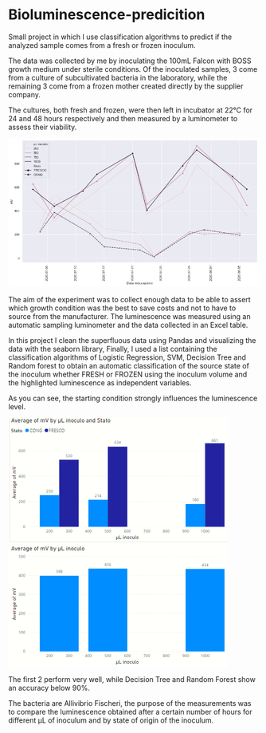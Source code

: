 # Bioluminescence-predicition
Small project in which I use classification algorithms to predict if the analyzed sample comes from a fresh or frozen inoculum.

The data was collected by me by inoculating the 100mL Falcon with BOSS growth medium under sterile conditions.
Of the inoculated samples, 3 come from a culture of subcultivated bacteria in the laboratory, while the remaining 3 come from a frozen mother created directly by the supplier company.

The cultures, both fresh and frozen, were then left in incubator at 22°C for 24 and 48 hours respectively and then measured by a luminometer to assess their viability.

![alt text](https://github.com/FedericoOliva1997/Bioluminescence-predicition/blob/master/Images/andamentoinoculi.png)


The aim of the experiment was to collect enough data to be able to assert which growth condition was the best to save costs and not to have to source from the manufacturer.
The luminescence was measured using an automatic sampling luminometer and the data collected in an Excel table.

In this project I clean the superfluous data using Pandas and visualizing the data with the seaborn library, Finally, I used a list containing the classification algorithms of Logistic Regression, SVM, Decision Tree and Random forest  to obtain an automatic classification of the source state of the inoculum whether FRESH or FROZEN using the inoculum volume and the highlighted luminescence as independent variables.

As you can see, the starting condition strongly influences the luminescence level.

![alt text](https://github.com/FedericoOliva1997/Bioluminescence-predicition/blob/master/Images/istogrammi.PNG)


The first 2 perform very well, while Decision Tree and Random Forest show an accuracy below 90%.

The bacteria are Allivibrio Fischeri, the purpose of the measurements was to compare the luminescence obtained after a certain number of hours for different µL of inoculum and by state of origin of the inoculum.



